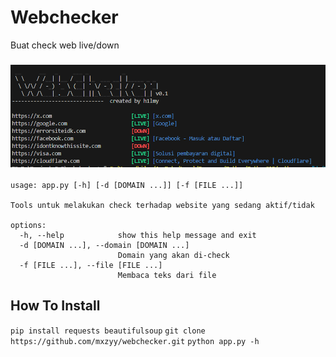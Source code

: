 # Webchecker
Buat check web live/down
<h3 align="center">
  <img src="images/2.png">
</h3>

```
usage: app.py [-h] [-d [DOMAIN ...]] [-f [FILE ...]]

Tools untuk melakukan check terhadap website yang sedang aktif/tidak

options:
  -h, --help            show this help message and exit
  -d [DOMAIN ...], --domain [DOMAIN ...]
                        Domain yang akan di-check
  -f [FILE ...], --file [FILE ...]
                        Membaca teks dari file
```

## How To Install
`pip install requests beautifulsoup`
`git clone https://github.com/mxzyy/webchecker.git`
`python app.py -h`
